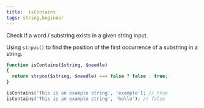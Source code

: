 ```yaml
---
title:  isContains
tags: string,beginner
---
```


Check if a word / substring exists in a given string input.

Using `strpos()` to find the position of the first occurrence of a substring in a string. 

```php
function isContains($string, $needle)
{
  return strpos($string, $needle) === false ? false : true;
}
```

```php
isContains('This is an example string', 'example'); // true
isContains('This is an example string', 'hello'); // false
```
